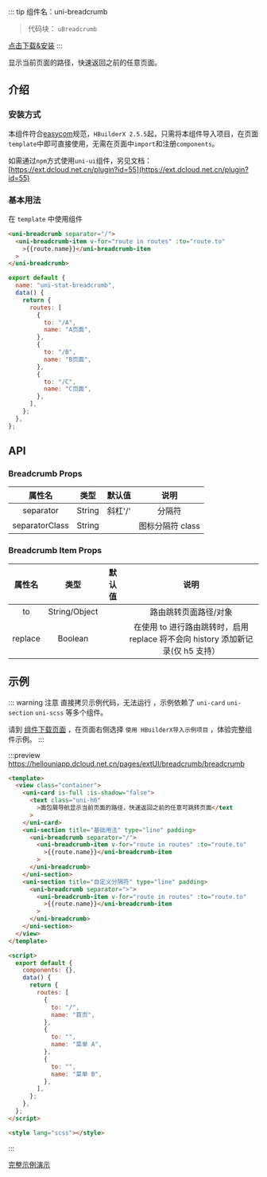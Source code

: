 ::: tip 组件名：uni-breadcrumb

> 代码块： `uBreadcrumb`

[点击下载&安装](https://ext.dcloud.net.cn/plugin?name=uni-breadcrumb)
:::

显示当前页面的路径，快速返回之前的任意页面。

## 介绍

### 安装方式

本组件符合[easycom](https://uniapp.dcloud.io/collocation/pages?id=easycom)规范，`HBuilderX 2.5.5`起，只需将本组件导入项目，在页面`template`中即可直接使用，无需在页面中`import`和注册`components`。

如需通过`npm`方式使用`uni-ui`组件，另见文档：[https://ext.dcloud.net.cn/plugin?id=55](https://ext.dcloud.net.cn/plugin?id=55)

### 基本用法

在 `template` 中使用组件

```html
<uni-breadcrumb separator="/">
  <uni-breadcrumb-item v-for="route in routes" :to="route.to"
    >{{route.name}}</uni-breadcrumb-item
  >
</uni-breadcrumb>
```

```js
export default {
  name: "uni-stat-breadcrumb",
  data() {
    return {
      routes: [
        {
          to: "/A",
          name: "A页面",
        },
        {
          to: "/B",
          name: "B页面",
        },
        {
          to: "/C",
          name: "C页面",
        },
      ],
    };
  },
};
```

## API

### Breadcrumb Props

|     属性名     |  类型  | 默认值  |       说明       |
| :------------: | :----: | :-----: | :--------------: |
|   separator    | String | 斜杠'/' |      分隔符      |
| separatorClass | String |         | 图标分隔符 class |

### Breadcrumb Item Props

| 属性名  |     类型      | 默认值 |                                      说明                                       |
| :-----: | :-----------: | :----: | :-----------------------------------------------------------------------------: |
|   to    | String/Object |        |                              路由跳转页面路径/对象                              |
| replace |    Boolean    |        | 在使用 to 进行路由跳转时，启用 replace 将不会向 history 添加新记录(仅 h5 支持） |

## 示例

::: warning 注意
直接拷贝示例代码，无法运行 ，示例依赖了 `uni-card` `uni-section` `uni-scss` 等多个组件。

请到 [组件下载页面](https://ext.dcloud.net.cn/plugin?name=uni-breadcrumb) ，在页面右侧选择 `使用 HBuilderX导入示例项目` ，体验完整组件示例。
:::

:::preview https://hellouniapp.dcloud.net.cn/pages/extUI/breadcrumb/breadcrumb

```html
<template>
  <view class="container">
    <uni-card is-full :is-shadow="false">
      <text class="uni-h6"
        >面包屑导航显示当前页面的路径，快速返回之前的任意可跳转页面</text
      >
    </uni-card>
    <uni-section title="基础用法" type="line" padding>
      <uni-breadcrumb separator="/">
        <uni-breadcrumb-item v-for="route in routes" :to="route.to"
          >{{route.name}}</uni-breadcrumb-item
        >
      </uni-breadcrumb>
    </uni-section>
    <uni-section title="自定义分隔符" type="line" padding>
      <uni-breadcrumb separator=">">
        <uni-breadcrumb-item v-for="route in routes" :to="route.to"
          >{{route.name}}</uni-breadcrumb-item
        >
      </uni-breadcrumb>
    </uni-section>
  </view>
</template>

<script>
  export default {
    components: {},
    data() {
      return {
        routes: [
          {
            to: "/",
            name: "首页",
          },
          {
            to: "",
            name: "菜单 A",
          },
          {
            to: "",
            name: "菜单 B",
          },
        ],
      };
    },
  };
</script>

<style lang="scss"></style>
```
:::

[完整示例演示](https://hellouniapp.dcloud.net.cn/pages/extUI/breadcrumb/breadcrumb)